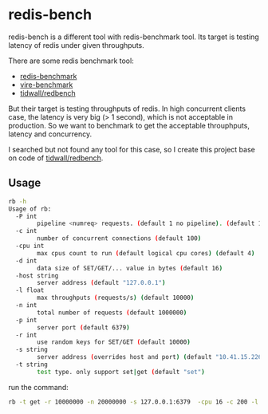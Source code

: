 # redis-bench

redis-bench is a different tool with redis-benchmark tool. Its target is testing latency of redis under given throughputs.

There are some redis benchmark tool:

- [redis-benchmark](https://redis.io/topics/benchmarks)
- [vire-benchmark](https://github.com/vipshop/vire)
- [tidwall/redbench](https://github.com/tidwall/redbench)

But their target is testing throughputs of redis. In high concurrent clients case, the latency is very big (> 1 second), which is not acceptable in production. So we want to benchmark to get the acceptable throuphputs, latency and concurrency.

I searched but not found any tool for this case, so I create this project base on code of [tidwall/redbench](https://github.com/tidwall/redbench).

## Usage

```sh
rb -h
Usage of rb:
  -P int
    	pipeline <numreq> requests. (default 1 no pipeline). (default 1)
  -c int
    	number of concurrent connections (default 100)
  -cpu int
    	max cpus count to run (default logical cpu cores) (default 4)
  -d int
    	data size of SET/GET/... value in bytes (default 16)
  -host string
    	server address (default "127.0.0.1")
  -l float
    	max throughputs (requests/s) (default 10000)
  -n int
    	total number of requests (default 1000000)
  -p int
    	server port (default 6379)
  -r int
    	use random keys for SET/GET (default 10000)
  -s string
    	server address (overrides host and port) (default "10.41.15.226:6000")
  -t string
    	test type. only support set|get (default "set")
```

run the command:

```sh
rb -t get -r 10000000 -n 20000000 -s 127.0.0.1:6379  -cpu 16 -c 200 -l 100000
```